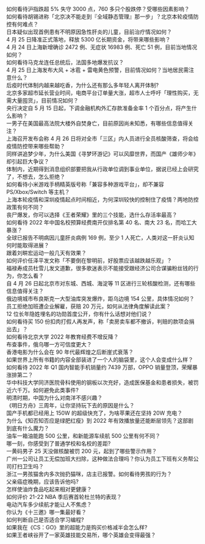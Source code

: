 如何看待沪指跌超 5% 失守 3000 点，760 多只个股跌停？受哪些因素影响？  
如何看待胡锡进称「北京决不能走到『全域静态管理』那一步」？北京本轮疫情防控有何难点？  
日本疑似出现首例患有不明原因急性肝炎的儿童，目前治疗情况如何？  
4 月 25 日降准正式落地，释放 5300 亿长期资金，将带来哪些影响？  
4 月 24 日上海新增确诊 2472 例、无症状 16983 例、死亡 51 例，目前当地情况如何？  
如何看待马克龙连任总统后，法国多地爆发抗议？  
4 月 25 日上海发布大风 + 冰雹 + 雷电黄色预警，目前情况如何？当地居民需注意什么？  
后疫时代体制内越来越吃香，为什么还有那么多年轻人离开体制?  
北京多家超市延长营业时间，电商平台订单量大涨，超市人士呼吁「理性购买，无需大量囤货」，目前情况如何？  
央行决定自 5 月 15 日起，下调金融机构外汇存款准备金率 1 个百分点，将产生什么影响？  
一男子在美国最高法院大楼外自焚身亡，目前原因尚未知悉，有哪些信息值得关注？  
上海召开发布会称 4 月 26 日将对全市「三区」内人员进行全员核酸筛查，将会给疫情防控带来哪些帮助？  
同样讲追梦少年，为什么美国《寻梦环游记》可以风靡世界，而国产《雄师少年》却引起巨大争议？  
体制内，近期得到消息组织部要把我从行政单位调到事业单位，据说已经上会研究了，不想去，怎么拒绝？  
如何看待小米游戏手柄精英版号称「兼容多种游戏平台」，却不兼容 PS/Xbox/Switch 等主机？  
上海本轮疫情和深圳疫情起点时间相近，为何深圳较快的控制住了疫情？两地防控政策有何不同？  
丧尸爆发，你可以选择《王者荣耀》里的三个技能，选什么存活率最高？  
如何看待 2022 年中国名校预算经费南开仅排名第 40 名、南大 23 名，而哈工大暴涨？  
全球已报告不明病因儿童肝炎病例 169 例，至少 1 人死亡，人类对这一肝炎认知何时能取得进展？  
跟着刘畊宏运动一般几天有效果？  
如何评价任泽平发文称「不要倒在黎明前，好股票应该越跌越乐观」？  
福禄寿成员杜雪儿发文道歉，很多歌迷表示不能接受跟经济公司合谋骗粉丝钱的行为，你怎么看？  
自 4 月 26 日起北京市对东城、西城、海淀等 11 区进行三轮核酸检测，还有哪些信息值得关注？  
俄边境城市布良斯克一大型油库突发爆炸，距乌边境 154 公里，具体情况如何？  
员工拒绝加班遭企业解雇，获赔 20 万元，如何从法律角度解读此案？  
12 位长年隐姓埋名的功勋首度公开，你有什么话想对他们说？  
如何看待买 150 份扣肉打假人再发声，称「卖房卖车都不撤诉，判赔的款项会捐出去」？  
如何看待北京大学 2022 年教育经费不增反降？  
布查事件，俄乌哪一方可信度更大？  
香港电影为什么会在 90 年代最辉煌之后断崖式衰落？  
如果世界上所有书籍的内容全部装进了一个人的脑袋里，这个人会变成什么样？  
如何看待 2022 年 Q1 国内智能手机销量约 7439 万部，OPPO 销量登顶，荣耀暴涨排第二？  
华中科技大学同济医院骨科使用的钢板以次充好，造成医保基金和患者损失，被罚近六千万。如何避免此类事件?  
明清时期，中国为什么对南洋不感兴趣？  
《明日方舟》三周年，让你坚持玩下去的原因是什么？  
国产手机都已经用上 150W 的超级快充了，为啥苹果还在坚持 20W 充电？  
为什么《知否知否应是绿肥红瘦》到 2022 年有效播放量还能断层领先？这部剧到底有什么魔力？  
油车一箱油能跑 500 公里，和新能源车续航 500 公里有何不同？  
哪一刻，你感受到了普通学校和名校的差距?  
一黄码男子 25 天没做核酸被罚 200 元，起到了哪些警示作用？  
广州一公司让员工无偿加班大扫除，这种做法合理吗？你认为员工下班有义务帮公司打扫卫生吗？  
浙江一男孩猫舍内多次抛扔猫咪，店主已报警。如何看待男孩的行为？  
父亲癌症晚期，应该告诉他吗?  
怎样使油炸食品吃起来相对更健康？  
如何评价 21-22 NBA 季后赛首轮杜兰特的表现？  
电动汽车多少续航才能让人不焦虑？  
你认为《十三邀》哪一集最好看？  
如何判断自己是否适合学习编程?  
如果我在《CS：GO》里的超能力是购买价格减半会怎么样?  
如果王者峡谷开了一家英雄技能交易所，哪个英雄会变得最强？  

